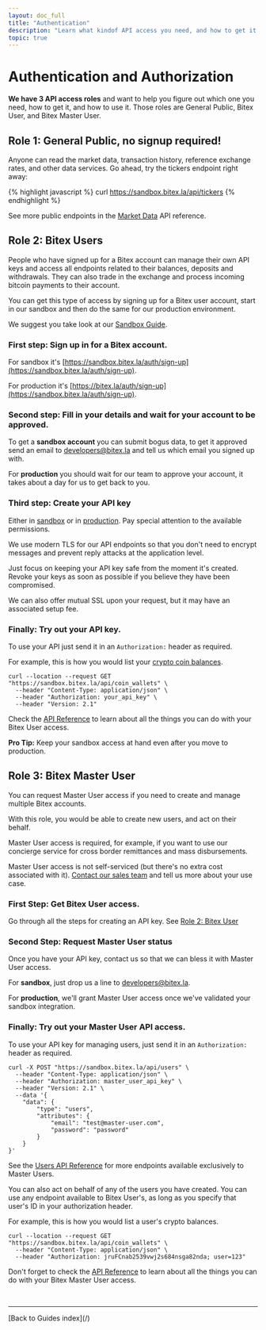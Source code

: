 ```yaml
---
layout: doc_full
title: "Authentication"
description: "Learn what kindof API access you need, and how to get it."
topic: true
---
```


# Authentication and Authorization

**We have 3 API access roles** and want to help you figure out which one you need,
how to get it, and how to use it. Those roles are General Public, Bitex User, and Bitex Master User.

## Role 1: General Public, no signup required!

Anyone can read the market data, transaction history,
reference exchange rates, and other data services. Go ahead, try the tickers endpoint right away:

{% highlight javascript %}
curl https://sandbox.bitex.la/api/tickers
{% endhighlight %}

See more public endpoints in the [Market Data](https://developers.bitex.la/#d7e259a6-b126-4d4c-ae66-b456242d33a6)
API reference.

## Role 2: Bitex Users

People who have signed up for a Bitex account can manage
their own API keys and access all endpoints related to their balances,
deposits and withdrawals.
They can also trade in the exchange and process
incoming bitcoin payments to their account.

You can get this type of access by signing up for a Bitex user account,
start in our sandbox and then do the same for our production environment.

We suggest you take look at our [Sandbox Guide](/sandbox).

### First step: Sign up in for a Bitex account.

For sandbox it's [https://sandbox.bitex.la/auth/sign-up](https://sandbox.bitex.la/auth/sign-up).

For production it's [https://bitex.la/auth/sign-up](https://sandbox.bitex.la/auth/sign-up).

### Second step: Fill in your details and wait for your account to be approved.

To get a **sandbox account** you can submit bogus data, to get it approved
send an email to [developers@bitex.la](mailto:developers@bitex.la) and tell us which email you signed up with.

For **production** you should wait for our team to approve your account,
it takes about a day for us to get back to you.

### Third step: Create your API key

Either in [sandbox](https://sandbox.bitex.la/apikeys) or in 
[production](https://sandbox.bitex.la/apikeys).
Pay special attention to the available permissions.

We use modern TLS for our API endpoints so that you don't need to encrypt messages and prevent reply attacks
at the application level. 

Just focus on keeping your API key safe from the moment it's created.
Revoke your keys as soon as possible if you believe they have been compromised.

We can also offer mutual SSL upon your request, but it may have an associated setup fee.

### Finally: Try out your API key.

To use your API just send it in an `Authorization:` header as required.

For example, this is how you would list your [crypto coin balances](https://developers.bitex.la/#fa6a0343-880b-4944-83ae-9a8e7367e3df).

```
curl --location --request GET "https://sandbox.bitex.la/api/coin_wallets" \
  --header "Content-Type: application/json" \
  --header "Authorization: your_api_key" \
  --header "Version: 2.1"
```

Check the [API Reference](https://developers.bitex.la/) to learn about
all the things you can do with your Bitex User access.

**Pro Tip:** Keep your sandbox access at hand even after you move to production.

## Role 3: Bitex Master User
You can request Master User access if you need to create and manage multiple Bitex accounts.

With this role, you would be able to create new users, and act on their behalf.

Master User access is required, for example, if you
want to use our concierge service for cross border remittances and mass disbursements.

Master User access is not self-serviced (but there's no extra cost associated with it).
[Contact our sales team](mailto:comercial@bitex.la) and tell us more about your use case.

### First Step: Get Bitex User access.

Go through all the steps for creating an API key. See [Role 2: Bitex User](/docs/authentication/README#role-2-bitex-users)

### Second Step: Request Master User status

Once you have your API key, contact us so that we can bless it with Master User access.

For **sandbox**, just drop us a line to [developers@bitex.la](mailto:developers@bitex.la).

For **production**, we'll grant Master User access once we've validated your sandbox integration.

### Finally: Try out your Master User API access.

To use your API key for managing users, just send it in an `Authorization:` header as required.

```
curl -X POST "https://sandbox.bitex.la/api/users" \
  --header "Content-Type: application/json" \
  --header "Authorization: master_user_api_key" \
  --header "Version: 2.1" \
  --data '{
    "data": {
        "type": "users",
        "attributes": {
            "email": "test@master-user.com",
            "password": "password"
        }
    }
}'
```

See the [Users API Reference](https://developers.bitex.la/?version=latest#86c5d36b-3f74-499f-817e-38f9a3d789ce)
for more endpoints available exclusively to Master Users.

You can also act on behalf of any of the users you have created. You can use any endpoint available
to Bitex User's, as long as you specify that user's ID in your authorization header.

For example, this is how you would list a user's crypto balances.

```
curl --location --request GET "https://sandbox.bitex.la/api/coin_wallets" \
  --header "Content-Type: application/json" \
  --header "Authorization: jruFCnab2539vwj2s684nsga82nda; user=123"
```

Don't forget to check the [API Reference](https://developers.bitex.la/) to learn about
all the things you can do with your Bitex Master User access.

<br/>
<hr/>
[Back to Guides index](/)
